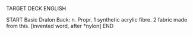 TARGET DECK
ENGLISH

START
Basic
Dralon
Back: n. Propr. 1 synthetic acrylic fibre. 2 fabric made from this. [invented word, after *nylon]
END
